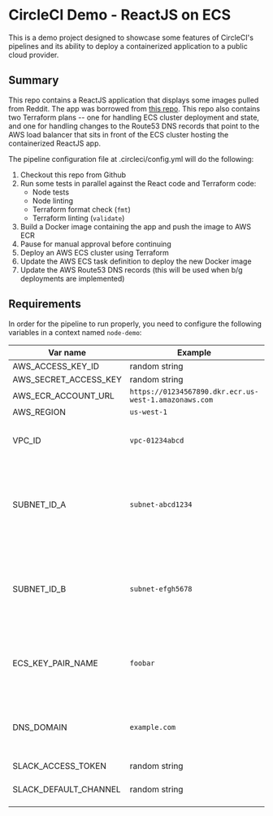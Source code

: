 # CircleCI Demo - ReactJS on ECS
This is a demo project designed to showcase some features of CircleCI's pipelines and its ability to deploy a containerized application to a public cloud provider.  

## Summary 
This repo contains a ReactJS application that displays some images pulled from Reddit.  The app was borrowed from [this repo](https://github.com/CircleCI-Public/circleci-demo-javascript-react-app).  This repo also contains two Terraform plans -- one for handling ECS cluster deployment and  state, and one for handling changes to the Route53 DNS records that point to the AWS load balancer that sits in front of the ECS cluster hosting the containerized ReactJS app.

The pipeline configuration file at .circleci/config.yml will do the following:

1. Checkout this repo from Github
2. Run some tests in parallel against the React code and Terraform code:
    - Node tests
    - Node linting
    - Terraform format check (`fmt`)
    - Terraform linting (`validate`)
3. Build a Docker image containing the app and push the image to AWS ECR
4. Pause for manual approval before continuing
5. Deploy an AWS ECS cluster using Terraform
6. Update the AWS ECS task definition to deploy the new Docker image
7. Update the AWS Route53 DNS records (this will be used when b/g deployments are implemented)

## Requirements

In order for the pipeline to run properly, you need to configure the following variables in a context named `node-demo`:

| Var name | Example | Notes |
|----------|-------------|-------|
AWS_ACCESS_KEY_ID	| random string | [AWS docs](https://docs.aws.amazon.com/general/latest/gr/aws-sec-cred-types.html)|
AWS_SECRET_ACCESS_KEY	| random string | [AWS docs](https://docs.aws.amazon.com/general/latest/gr/aws-sec-cred-types.html)|
AWS_ECR_ACCOUNT_URL	| `https://01234567890.dkr.ecr.us-west-1.amazonaws.com` | [AWS ECR docs](https://docs.aws.amazon.com/AmazonECR/latest/userguide/Registries.html)|
AWS_REGION	| `us-west-1` | [AWS regions](https://aws.amazon.com/about-aws/global-infrastructure/regions_az/)|
VPC_ID	| `vpc-01234abcd` | ID of the VPC into which you will deploy the ECS cluster. |AWS_RESOURCE_NAME_PREFIX	| `my-demo-app` | Arbitrary name. |
SUBNET_ID_A	| `subnet-abcd1234` | ID of a subnet into which you will deploy the ECS cluster.  The two AWS subnets should be in different regions. |
SUBNET_ID_B	| `subnet-efgh5678`	| ID of a subnet into which you will deploy the ECS cluster.  The two AWS subnets should be in different regions. |
ECS_KEY_PAIR_NAME	| `foobar` | Name of the AWS key pair that Terraform will use when creating the ECS cluster. |
DNS_DOMAIN	|`example.com` | The domain on which the DNS record pointing to the load balancer will be created. |
SLACK_ACCESS_TOKEN | random string | [Slack docs](https://api.slack.com/authentication/basics) |
SLACK_DEFAULT_CHANNEL	| random string | [Helpful Stackexchange thread](https://stackoverflow.com/questions/40940327/what-is-the-simplest-way-to-find-a-slack-team-id-and-a-channel-id) |

